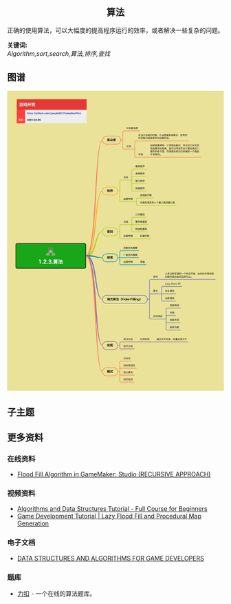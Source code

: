 <h2 align="center">算法</h2>
<p>
正确的使用算法，可以大幅度的提高程序运行的效率，或者解决一些复杂的问题。
</p>

**关键词:**<br/>
*Algorithm,sort,search,算法,排序,查找*

## 图谱
![图片加载中...](../exports/1.2.3.算法.png?raw=true)

## 子主题

## 更多资料
### 在线资料
* [Flood Fill Algorithm in GameMaker: Studio (RECURSIVE APPROACH)](https://www.zackbanack.com/blog/floodfill)
### 视频资料
* [Algorithms and Data Structures Tutorial - Full Course for Beginners](https://www.youtube.com/watch?v=8hly31xKli0)
* [Game Development Tutorial | Lazy Flood Fill and Procedural Map Generation](https://www.youtube.com/watch?v=YS0MTrjxGbM)
### 电子文档
* [DATA STRUCTURES AND ALGORITHMS FOR GAME DEVELOPERS](https://doc.lagout.org/science/0_Computer%20Science/2_Algorithms/Data%20Structures%20and%20Algorithms%20for%20Game%20Developers.pdf)
### 题库
* [力扣](https://leetcode.cn/) - 一个在线的算法题库。